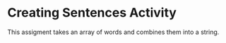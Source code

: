 # Creating Sentences Activity
This assigment takes an array of words and combines them into a string.